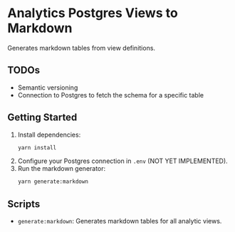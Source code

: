 # Analytics Postgres Views to Markdown

Generates markdown tables from view definitions.

## TODOs
- Semantic versioning
- Connection to Postgres to fetch the schema for a specific table

## Getting Started

1. Install dependencies:
   ```sh
   yarn install
   ```
2. Configure your Postgres connection in `.env` (NOT YET IMPLEMENTED).
3. Run the markdown generator:
   ```sh
   yarn generate:markdown
   ```

## Scripts
- `generate:markdown`: Generates markdown tables for all analytic views.
